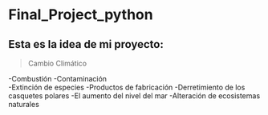 # Final_Project_python
## Esta es la idea de mi proyecto:
> Cambio Climático

-Combustión
-Contaminación                        
-Extinción de especies
-Productos de fabricación
-Derretimiento de los casquetes polares
-El aumento del nivel del mar
-Alteración de ecosistemas naturales
